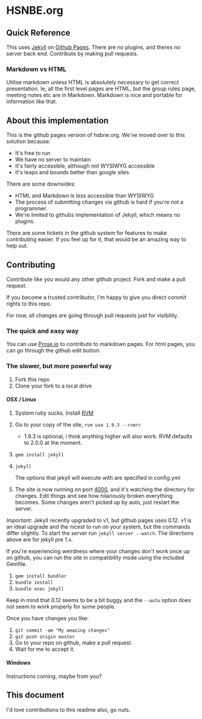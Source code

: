 # HSNBE.org

## Quick Reference

This uses [Jekyll](http://jekyllrb.com) on [Github Pages](http://pages.github.com). 
There are no plugins, and theres no server back end. Contribute by making pull
requests.

### Markdown vs HTML

Utilise markdown unless HTML is absolutely necessary to get correct
presentation. Ie, all the first level pages are HTML, but the group rules page,
meeting notes etc are in Markdown. Markdown is nice and portable for information
like that.

## About this implementation

This is the github pages version of hsbne.org. We've moved over to this solution
because:

 * It's free to run
 * We have no server to maintain
 * It's fairly accessible, although not WYSIWYG accessible
 * It's leaps and bounds better than google sites

There are some downsides:

 * HTML and Markdown is less accessible than WYSIWYG
 * The process of submitting changes via github is hard if you're not a
   programmer.
 * We're limited to githubs implementation of Jekyll, which means no plugins.

There are some tickets in the github system for features to make contributing
easier. If you feel up for it, that would be an amazing way to help out.

## Contributing

Contribute like you would any other github project. Fork and make a pull
request.

If you become a trusted contributor, I'm happy to give you direct commit rights
to this repo.

For now, all changes are going through pull requests just for visibility.

### The quick and easy way

You can use [Prose.io](http://prose.io/) to contribute to markdown pages. For
html pages, you can go through the github edit button.

### The slower, but more powerful way

1. Fork this repo
2. Clone your fork to a local drive

#### OSX / Linux

1. System ruby sucks. Install [RVM](http://rvm.io)
2. Go to your copy of the site, `rvm use 1.9.3 --rvmrc`
    * 1.9.3 is optional, i think anything higher will also work. RVM defaults to
      2.0.0 at the moment.
3. `gem install jekyll`
4. `jekyll`

   The options that jekyll will execute with are specified in config.yml
5. The site is now running on port [4000](http://localhost:4000/), and it's
   watching the directory for changes. Edit things and see how hilariously
   broken everything becomes. Some changes aren't picked up by auto, just
   restart the server.

*Important:* Jekyll recently upgraded to v1, but github pages uses 0.12. v1 is
an ideal upgrade and the nicest to run on your system, but the commands differ
slightly. To start the server run `jekyll server --watch`. The directions above
are for jekyll pre 1.x.

If you're experiencing weirdness where your changes don't work once up on
github, you can run the site in compatibility mode using the included Gemfile.

1. `gem install bundler`
2. `bundle install`
3. `bundle exec jekyll`

Keep in mind that 0.12 seems to be a bit buggy and the `--auto` option does
not seem to work properly for some people.

Once you have changes you like:

1. `git commit -am "My amazing changes"`
2. `git push origin master`
3. Go to your repo on github, make a pull request.
4. Wait for me to accept it.

#### Windows

Instructions coming, maybe from you?

## This document

I'd love contributions to this readme also, go nuts.
